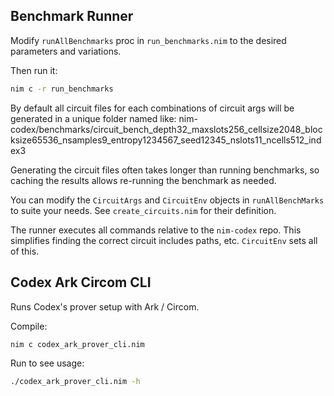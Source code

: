 
## Benchmark Runner

Modify `runAllBenchmarks` proc in `run_benchmarks.nim` to the desired parameters and variations.

Then run it:

```sh
nim c -r run_benchmarks
```

By default all circuit files for each combinations of circuit args will be generated in a unique folder named like:
    nim-codex/benchmarks/circuit_bench_depth32_maxslots256_cellsize2048_blocksize65536_nsamples9_entropy1234567_seed12345_nslots11_ncells512_index3

Generating the circuit files often takes longer than running benchmarks, so caching the results allows re-running the benchmark as needed.

You can modify the `CircuitArgs` and `CircuitEnv` objects in `runAllBenchMarks` to suite your needs. See `create_circuits.nim` for their definition.

The runner executes all commands relative to the `nim-codex` repo. This simplifies finding the correct circuit includes paths, etc. `CircuitEnv` sets all of this.

## Codex Ark Circom CLI

Runs Codex's prover setup with Ark / Circom.

Compile:
```sh
nim c codex_ark_prover_cli.nim
```

Run to see usage:
```sh
./codex_ark_prover_cli.nim -h
```
